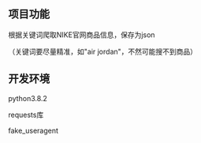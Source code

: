 ## 项目功能

根据关键词爬取NIKE官网商品信息，保存为json

（关键词要尽量精准，如"air jordan"，不然可能搜不到商品）



## 开发环境

python3.8.2

requests库

fake_useragent